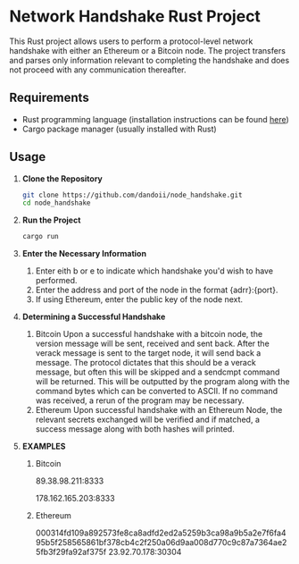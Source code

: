 # Network Handshake Rust Project

This Rust project allows users to perform a protocol-level network handshake with either an Ethereum or a Bitcoin node. The project transfers and parses only information relevant to completing the handshake and does not proceed with any communication thereafter.

## Requirements
- Rust programming language (installation instructions can be found [here](https://www.rust-lang.org/tools/install))
- Cargo package manager (usually installed with Rust)

## Usage

1. **Clone the Repository**

   ```bash
   git clone https://github.com/dandoii/node_handshake.git
   cd node_handshake
   ```
2. **Run the Project**
    ```bash
   cargo run
   ```
3. **Enter the Necessary Information**
    1. Enter eith b or e to indicate which handshake you'd wish to have performed.
    2. Enter the address and port of the node in the format {adrr}:{port}.
    3. If using Ethereum, enter the public key of the node next.
4. **Determining a Successful Handshake**
    1. Bitcoin
        Upon a successful handshake with a bitcoin node, the version message will be sent, received and sent back. After the verack message is sent to the target node, it will send back a message. The protocol dictates that this should be a verack message, but often this will be skipped and a sendcmpt command will be returned. This will be outputted by the program along with the command bytes which can be converted to ASCII. If no command was received, a rerun of the program may be necessary.
    2. Ethereum
        Upon successful handshake with an Ethereum Node, the relevant secrets exchanged will be verified and if matched, a success message along with both hashes will printed.
5. **EXAMPLES**
   1. Bitcoin

      89.38.98.211:8333
      
      178.162.165.203:8333
      
   2. Ethereum
      
         000314fd109a892573fe8ca8adfd2ed2a5259b3ca98a9b5a2e7f6fa495b5f258565861bf378cb4c2f250a06d9aa008d770c9c87a7364ae25fb3f29fa92af375f 23.92.70.178:30304
